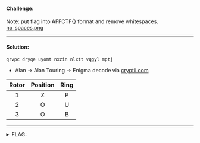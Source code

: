 #### Challenge:

Note: put flag into AFFCTF{} format and remove whitespaces. [no_spaces.png](./no_spaces.png ":ignore")

---

#### Solution:

```
qrvpc dryqe uyomt nxzin nlxtt vqgyl mptj
```

- Alan -> Alan Touring -> Enigma decode via [cryptii.com](https://cryptii.com/pipes/enigma-machine)

| Rotor | Position | Ring |
| :---: | :------: | :--: |
|   1   |    Z     |  P   |
|   2   |    O     |  U   |
|   3   |    O     |  B   |

---

<details><summary>FLAG:</summary>

```
AFFCTF{abitofhussingneverdidanyoneanyharm}
```

</details>
